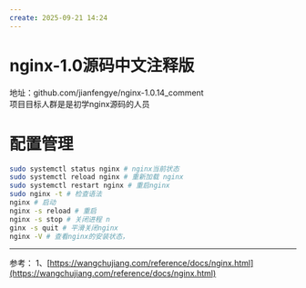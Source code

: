 ```yaml
---
create: 2025-09-21 14:24
---
```


# nginx-1.0源码中文注释版  

地址：github.com/jianfengye/nginx-1.0.14_comment  
项目目标人群是是初学nginx源码的人员 ​​​

# 配置管理

```sh
sudo systemctl status nginx # nginx当前状态 
sudo systemctl reload nginx # 重新加载 nginx 
sudo systemctl restart nginx # 重启nginx 
sudo nginx -t # 检查语法 
nginx # 启动 
nginx -s reload # 重启 
nginx -s stop # 关闭进程 n
ginx -s quit # 平滑关闭nginx 
nginx -V # 查看nginx的安装状态，
```


---- 
参考：
1、[https://wangchujiang.com/reference/docs/nginx.html](https://wangchujiang.com/reference/docs/nginx.html)
